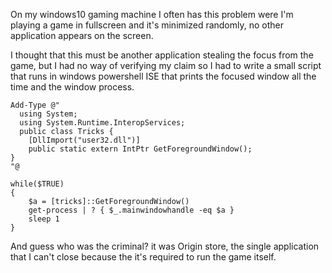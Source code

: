 
On my windows10 gaming machine I often has this problem were I'm playing a game
in fullscreen and it's minimized randomly, no other application appears on the
screen.

I thought that this must be another application stealing the focus from the
game, but I had no way of verifying my claim so I had to write a small script
that runs in windows powershell ISE that prints the focused window all the time
and the window process.

```
Add-Type @"
  using System;
  using System.Runtime.InteropServices;
  public class Tricks {
    [DllImport("user32.dll")]
    public static extern IntPtr GetForegroundWindow();
}
"@

while($TRUE)
{
    $a = [tricks]::GetForegroundWindow()
    get-process | ? { $_.mainwindowhandle -eq $a }
    sleep 1
}
```

And guess who was the criminal? it was Origin store, the single application that
I can't close because the it's required to run the game itself.
